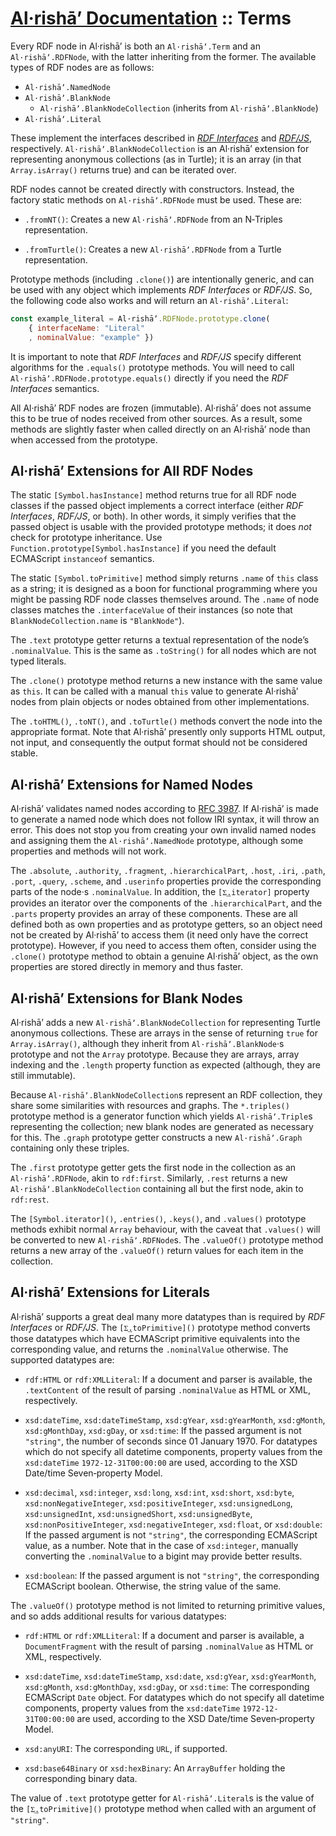 #  [Al·rishāʼ Documentation](./) :: Terms

Every RDF node in Al·rishāʼ is both an `Al·rishāʼ.Term` and an `Al·rishāʼ.RDFNode`, with the latter inheriting from the former.
The available types of RDF nodes are as follows:

 +  `Al·rishāʼ.NamedNode`
 +  `Al·rishāʼ.BlankNode`
     +  `Al·rishāʼ.BlankNodeCollection` (inherits from `Al·rishāʼ.BlankNode`)
 +  `Al·rishāʼ.Literal`

These implement the interfaces described in [<cite>RDF Interfaces</cite>](https://www.w3.org/TR/rdf-interfaces/) and [<cite>RDF/JS</cite>](https://rdf.js.org/data-model-spec/), respectively.
`Al·rishāʼ.BlankNodeCollection` is an Al·rishāʼ extension for representing anonymous collections (as in Turtle); it is an array (in that `Array.isArray()` returns true) and can be iterated over.

RDF nodes cannot be created directly with constructors.
Instead, the factory static methods on `Al·rishāʼ.RDFNode` must be used.
These are:

 +  `.fromNT()`: Creates a new `Al·rishāʼ.RDFNode` from an N‐Triples representation.

 +  `.fromTurtle()`: Creates a new `Al·rishāʼ.RDFNode` from a Turtle representation.

Prototype methods (including `.clone()`) are intentionally generic, and can be used with any object which implements <cite>RDF Interfaces</cite> or <cite>RDF/JS</cite>.
So, the following code also works and will return an `Al·rishāʼ.Literal`:

```js
const example_literal = Al·rishāʼ.RDFNode.prototype.clone(
	{ interfaceName: "Literal"
	, nominalValue: "example" })
```

It is important to note that <cite>RDF Interfaces</cite> and <cite>RDF/JS</cite> specify different algorithms for the `.equals()` prototype methods.
You will need to call `Al·rishāʼ.RDFNode.prototype.equals()` directly if you need the <cite>RDF Interfaces</cite> semantics.

All Al·rishāʼ RDF nodes are frozen (immutable).
Al·rishāʼ does not assume this to be true of nodes received from other sources.
As a result, some methods are slightly faster when called directly on an Al·rishāʼ node than when accessed from the prototype.


##  Al·rishāʼ Extensions for All RDF Nodes

The static `[Symbol.hasInstance]` method returns true for all RDF node classes if the passed object implements a correct interface (either <cite>RDF Interfaces</cite>, <cite>RDF/JS</cite>, or both).
In other words, it simply verifies that the passed object is usable with the provided prototype methods; it does *not* check for prototype inheritance.
Use `Function.prototype[Symbol.hasInstance]` if you need the default ECMAScript `instanceof` semantics.

The static `[Symbol.toPrimitive]` method simply returns `.name` of `this` class as a string; it is designed as a boon for functional programming where you might be passing RDF node classes themselves around.
The `.name` of node classes matches the `.interfaceValue` of their instances (so note that `BlankNodeCollection.name` is `"BlankNode"`).

The `.text` prototype getter returns a textual representation of the node’s `.nominalValue`.
This is the same as `.toString()` for all nodes which are not typed literals.

The `.clone()` prototype method returns a new instance with the same value as `this`.
It can be called with a manual `this` value to generate Al·rishāʼ nodes from plain objects or nodes obtained from other implementations.

The `.toHTML()`, `.toNT()`, and `.toTurtle()` methods convert the node into the appropriate format.
Note that Al·rishāʼ presently only supports HTML output, not input, and consequently the output format should not be considered stable.


##  Al·rishāʼ Extensions for Named Nodes

Al·rishāʼ validates named nodes according to [RFC 3987](https://tools.ietf.org/html/rfc3987).
If Al·rishāʼ is made to generate a named node which does not follow IRI syntax, it will throw an error.
This does not stop you from creating your own invalid named nodes and assigning them the `Al·rishāʼ.NamedNode` prototype, although some properties and methods will not work.

The `.absolute`, `.authority`, `.fragment`, `.hierarchicalPart`, `.host`, `.iri`, `.path`, `.port`, `.query`, `.scheme`, and `.userinfo` properties provide the corresponding parts of the node·s `.nominalValue`.
In addition, the `[Ʃ͢.iterator]` property provides an iterator over the components of the `.hierarchicalPart`, and the `.parts` property provides an array of these components.
These are all defined both as own properties and as prototype getters, so an object need not be created by Al·rishāʼ to access them (it need only have the correct prototype).
However, if you need to access them often, consider using the `.clone()` prototype method to obtain a genuine Al·rishāʼ object, as the own properties are stored directly in memory and thus faster.


##  Al·rishāʼ Extensions for Blank Nodes

Al·rishāʼ adds a new `Al·rishāʼ.BlankNodeCollection` for representing Turtle anonymous collections.
These are arrays in the sense of returning `true` for `Array.isArray()`, although they inherit from `Al·rishāʼ.BlankNode`·s prototype and not the `Array` prototype.
Because they are arrays, array indexing and the `.length` property function as expected (although, they are still immutable).

Because `Al·rishāʼ.BlankNodeCollection`s represent an RDF collection, they share some similarities with resources and graphs.
The `*.triples()` prototype method is a generator function which yields `Al·rishāʼ.Triple`s representing the collection; new blank nodes are generated as necessary for this.
The  `.graph` prototype getter constructs a new `Al·rishāʼ.Graph` containing only these triples.

The  `.first` prototype getter gets the first node in the collection as an `Al·rishāʼ.RDFNode`, akin to `rdf:first`.
Similarly, `.rest` returns a new `Al·rishāʼ.BlankNodeCollection` containing all but the first node, akin to `rdf:rest`.

The `[Symbol.iterator]()`, `.entries()`, `.keys()`, and `.values()` prototype methods exhibit normal `Array` behaviour, with the caveat that `.values()` will be converted to new `Al·rishāʼ.RDFNode`s.
The `.valueOf()` prototype method returns a new array of the `.valueOf()` return values for each item in the collection.


##  Al·rishāʼ Extensions for Literals

Al·rishāʼ supports a great deal many more datatypes than is required by <cite>RDF Interfaces</cite> or <cite>RDF/JS</cite>.
The `[Ʃ͢.toPrimitive]()` prototype method converts those datatypes which have ECMAScript primitive equivalents into the corresponding value, and returns the `.nominalValue` otherwise.
The supported datatypes are:

 +  `rdf:HTML` or `rdf:XMLLiteral`:
    If a document and parser is available, the `.textContent` of the result of parsing `.nominalValue` as HTML or XML, respectively.

 +  `xsd:dateTime`, `xsd:dateTimeStamp`, `xsd:gYear`, `xsd:gYearMonth`, `xsd:gMonth`, `xsd:gMonthDay`, `xsd:gDay`, or `xsd:time`:
    If the passed argument is not `"string"`, the number of seconds since 01 January 1970.
    For datatypes which do not specify all datetime components, property values from the `xsd:dateTime` `1972-12-31T00:00:00` are used, according to the XSD Date/time Seven‐property Model.

 +  `xsd:decimal`, `xsd:integer`, `xsd:long`, `xsd:int`, `xsd:short`, `xsd:byte`, `xsd:nonNegativeInteger`, `xsd:positiveInteger`, `xsd:unsignedLong`, `xsd:unsignedInt`, `xsd:unsignedShort`, `xsd:unsignedByte`, `xsd:nonPositiveInteger`, `xsd:negativeInteger`, `xsd:float`, or `xsd:double`:
    If the passed argument is not `"string"`, the corresponding ECMAScript value, as a number.
    Note that in the case of `xsd:integer`, manually converting the `.nominalValue` to a bigint may provide better results.

 +  `xsd:boolean`:
    If the passed argument is not `"string"`, the corresponding ECMAScript boolean.
    Otherwise, the string value of the same.

The `.valueOf()` prototype method is not limited to returning primitive values, and so adds additional results for various datatypes:

 +  `rdf:HTML` or `rdf:XMLLiteral`:
    If a document and parser is available, a `DocumentFragment` with the result of parsing `.nominalValue` as HTML or XML, respectively.

 +  `xsd:dateTime`, `xsd:dateTimeStamp`, `xsd:date`, `xsd:gYear`, `xsd:gYearMonth`, `xsd:gMonth`, `xsd:gMonthDay`, `xsd:gDay`, or `xsd:time`:
    The corresponding ECMAScript `Date` object.
    For datatypes which do not specify all datetime components, property values from the `xsd:dateTime` `1972-12-31T00:00:00` are used, according to the XSD Date/time Seven‐property Model.

 +  `xsd:anyURI`:
    The corresponding `URL`, if supported.

 +  `xsd:base64Binary` or `xsd:hexBinary`:
    An `ArrayBuffer` holding the corresponding binary data.

The value of `.text` prototype getter for `Al·rishāʼ.Literal`s is the value of the `[Ʃ͢.toPrimitive]()` prototype method when called with an argument of `"string"`.
